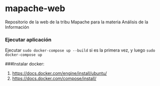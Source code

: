 # mapache-web
Repositorio de la web de la tribu Mapache para la materia Análisis de la Información

### Ejecutar aplicación

Ejecutar `sudo docker-compose up --build` si es la primera vez, y luego `sudo docker-compose up`

###Instalar docker: 
1. https://docs.docker.com/engine/install/ubuntu/  
2. https://docs.docker.com/compose/install/
